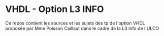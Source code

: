 # VHDL - Option L3 INFO

Ce repos contient les sources et les sujets des tp de l'option VHDL proposée par Mme Poisson Caillaut dans le cadre de la L3 Info de l'ULCO
